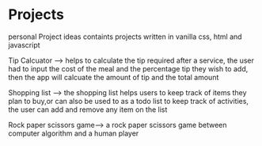 # Projects
personal Project ideas
containts projects written in vanilla css, html and javascript

Tip Calcuator --> helps to calculate the tip required after a service, 
the user had to input the cost of the meal and the percentage tip they wish to add, then the app will calcuate the amount of tip and the total amount

Shopping list --> the shopping list helps users to keep track of items they plan to buy,or can also be used to as a todo list
to keep track of activities, the user can add and remove any item on the list 

Rock paper scissors game--> a rock paper scissors game between computer algorithm and a human player 
